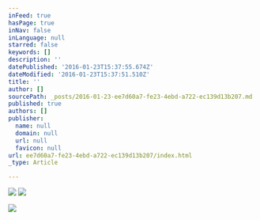 ```yaml
---
inFeed: true
hasPage: true
inNav: false
inLanguage: null
starred: false
keywords: []
description: ''
datePublished: '2016-01-23T15:37:55.674Z'
dateModified: '2016-01-23T15:37:51.510Z'
title: ''
author: []
sourcePath: _posts/2016-01-23-ee7d60a7-fe23-4ebd-a722-ec139d13b207.md
published: true
authors: []
publisher:
  name: null
  domain: null
  url: null
  favicon: null
url: ee7d60a7-fe23-4ebd-a722-ec139d13b207/index.html
_type: Article

---
```

![](https://s3-us-west-2.amazonaws.com/the-grid-img/p/6b661a5a5670f2b73afd6fe05a9740e8f43c2b49.jpg)
![](https://s3-us-west-2.amazonaws.com/the-grid-img/p/a1ae25de4e3df98f3f16e355ba04452449422e33.jpg)

![](https://s3-us-west-2.amazonaws.com/the-grid-img/p/4c2f5e7f19ab1b088de9486c5b4334bc481a7bcc.jpg)